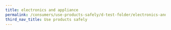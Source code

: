 ```yaml
---
title: electronics and appliance
permalink: /consumers/use-products-safely/d-test-folder/electronics-and-appliance
third_nav_title: Use products safely
---
```


